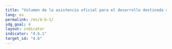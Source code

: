 ```yaml
---
title: "Volumen de la asistencia oficial para el desarrollo destinada a becas por sector y por tipo de estudio"
lang: es
permalink: /es/4-b-1/
sdg_goal: 4
layout: indicator
indicator: "4.b.1"
target_id: "4.b"
---
```


